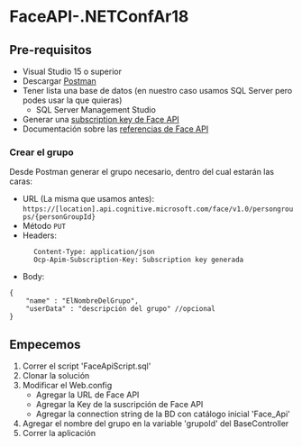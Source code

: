 # FaceAPI-.NETConfAr18

## Pre-requisitos

- Visual Studio 15 o superior
- Descargar [Postman](https://www.getpostman.com/apps)
- Tener lista una base de datos (en nuestro caso usamos SQL Server pero podes usar la que quieras)
  - SQL Server Management Studio
- Generar una [subscription key de Face API](https://azure.microsoft.com/en-us/try/cognitive-services/)
- Documentación sobre las [referencias de Face API](https://westus.dev.cognitive.microsoft.com/docs/services/563879b61984550e40cbbe8d/operations/563879b61984550f30395236)


### Crear el grupo
  Desde Postman generar el grupo necesario, dentro del cual estarán las caras:
   - URL (La misma que usamos antes): `https://[location].api.cognitive.microsoft.com/face/v1.0/persongroups/{personGroupId}` 
   - Método `PUT`
   - Headers:
```
      Content-Type: application/json
      Ocp-Apim-Subscription-Key: Subscription key generada
```
  - Body: 
  ```
{
      "name" : "ElNombreDelGrupo",
	  "userData" : "descripción del grupo" //opcional
}
```


## Empecemos

1. Correr el script 'FaceApiScript.sql'
2. Clonar la solución
3. Modificar el Web.config
    - Agregar la URL de Face API
    - Agregar la Key de la suscripción de Face API
    - Agregar la connection string de la BD con catálogo inicial 'Face_Api'
4. Agregar el nombre del grupo en la variable 'grupoId' del BaseController 
5. Correr la aplicación
